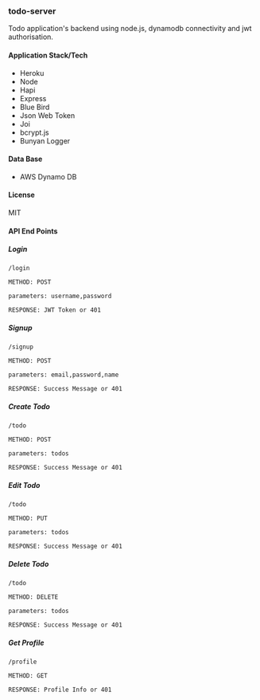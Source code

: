 ### todo-server

Todo application's backend using node.js, dynamodb connectivity and jwt authorisation.

#### Application Stack/Tech
- Heroku
- Node
- Hapi
- Express
- Blue Bird
- Json Web Token
- Joi
- bcrypt.js
- Bunyan Logger

#### Data Base
- AWS Dynamo DB

#### License
MIT

#### API End Points

##### Login
`/login`

`METHOD: POST`

`parameters: username,password`

`RESPONSE: JWT Token or 401`

##### Signup
`/signup`

`METHOD: POST`

`parameters: email,password,name`

`RESPONSE: Success Message or 401`

##### Create Todo
`/todo`

`METHOD: POST`

`parameters: todos`

`RESPONSE: Success Message or 401`

##### Edit Todo
`/todo`

`METHOD: PUT`

`parameters: todos`

`RESPONSE: Success Message or 401`

##### Delete Todo
`/todo`

`METHOD: DELETE`

`parameters: todos`

`RESPONSE: Success Message or 401`

##### Get Profile
`/profile`

`METHOD: GET`

`RESPONSE: Profile Info or 401`

